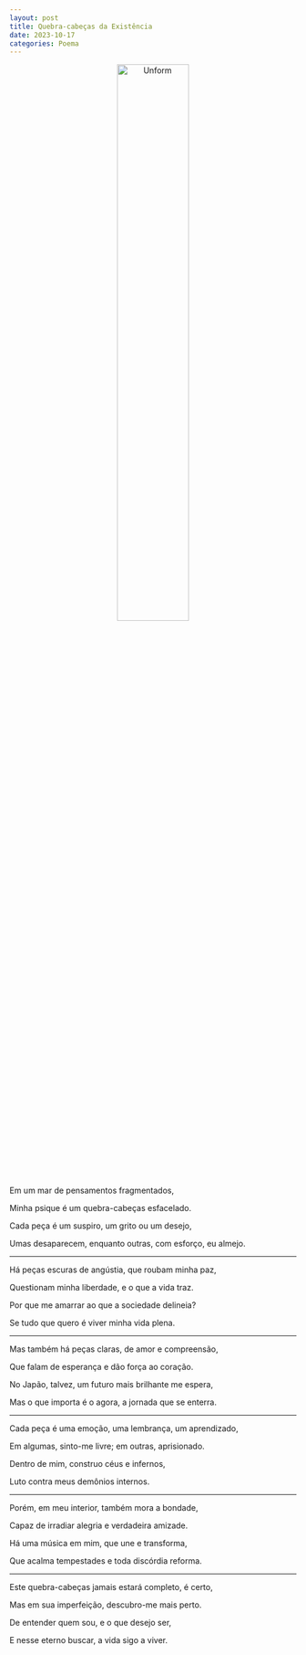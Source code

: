 ```yaml
---
layout: post
title: Quebra-cabeças da Existência
date: 2023-10-17
categories: Poema
---
```


<p align="center">
<img src="{{ site.baseurl }}/images/2023-10-17-Quebra-cabecas-da-Existencia.png" height="50%" width="50%" alt="Unform" />
</p>

Em um mar de pensamentos fragmentados,  

Minha psique é um quebra-cabeças esfacelado.  

Cada peça é um suspiro, um grito ou um desejo,  

Umas desaparecem, enquanto outras, com esforço, eu almejo.

---

Há peças escuras de angústia, que roubam minha paz,  

Questionam minha liberdade, e o que a vida traz.  

Por que me amarrar ao que a sociedade delineia?  

Se tudo que quero é viver minha vida plena.

---

Mas também há peças claras, de amor e compreensão,  

Que falam de esperança e dão força ao coração.  

No Japão, talvez, um futuro mais brilhante me espera,  

Mas o que importa é o agora, a jornada que se enterra.

---

Cada peça é uma emoção, uma lembrança, um aprendizado,  

Em algumas, sinto-me livre; em outras, aprisionado.  

Dentro de mim, construo céus e infernos,  

Luto contra meus demônios internos.

---

Porém, em meu interior, também mora a bondade,  

Capaz de irradiar alegria e verdadeira amizade.  

Há uma música em mim, que une e transforma,  

Que acalma tempestades e toda discórdia reforma.

---

Este quebra-cabeças jamais estará completo, é certo,  

Mas em sua imperfeição, descubro-me mais perto.  

De entender quem sou, e o que desejo ser,  

E nesse eterno buscar, a vida sigo a viver.
